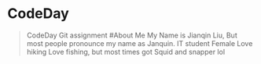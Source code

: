 # CodeDay
>CodeDay Git assignment
> #About Me
>My Name is Jianqin Liu, But most people pronounce my name as Janquin.
>IT student
>Female
>Love hiking 
>Love fishing, but most times got Squid and snapper lol
